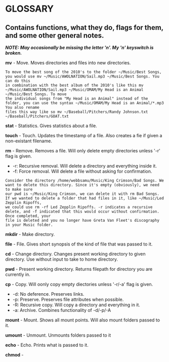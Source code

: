 # GLOSSARY

## Contains functions, what they do, flags for them, and some other general notes.
***NOTE: May occasionally be missing the letter 'n'. My 'n' keyswitch is broken.***

**mv** - Move. Moves directories and files into new directories.

```
To move the best song of the 2010's to the folder ~/Music/Best Songs, you would use mv ~/Music/AWOLNATION/Sail.mp3 ~/Music/Best Songs. You can do this
in combination with the best album of the 2010's like this mv ~/Music/AWOLNATION/Sail.mp3 ~/Music/OMAM/My Head is an Animal ~/Music/Best Songs. To move
the individual songs from "My Head is an Animal" instead of the folder, you can use the syntax ~/Music/OMAM/My Head is an Animal/*.mp3 You also rename
files this way like so mv ~/Baseball/Pitchers/Randy Johnson.txt ~/Baseball/Pitchers/GOAT.txt
```

**stat** - Statistics. Gives statistics about a file.

**touch** - Touch. Updates the timestamp of a file. Also creates a fie if given a non-existant filename.

**rm** - Remove. Removes a file. Will only delete empty directories unless '-r' flag is given.

- -r: Recursive removal. Will delete a directory and everything inside it.
- -f: Force removal. Will delete a file without asking for confirmation.

```
Consider the directory /home/webbsamu/Music/King Crimson/Bad Songs. We want to delete this directory. Since it's empty (obviously), we need to make sure
our pwd is ~/Music/King Crimson, we can delete it with rm Bad Songs. If we wanted to delete a folder that had files in it, like ~/Music/Led Zepplin Ripoffs,
we could use rm -rf Led Zepplin Ripoffs. -r indicates a recursive delete, and -f indicated that this would occur without confirmation. Once completed, your
file is deleted and you no longer have Greta Van Fleet's discography in your Music folder. 
```

**mkdir** - Make directory.

**file** - File. Gives short synopsis of the kind of file that was passed to it.

**cd** - Change directory. Changes present working directory to given directory. Use without input to take to home directory.

**pwd** - Present working directory. Returns filepath for directory you are currently in.

**cp** - Copy. Will oonly copy empty diectories unless '-r/-a' flag is given.

- -d: No deference. Preserves links.
- -p: Preserve. Preserves file attributes when possible.
- -R: Recursive copy. Will copy a directory and everything in it.
- -a: Archive. Combines functionality of -d/-p/-A


**mount** - Mount. Shows all mount points. Will also mount folders passed to it.

**umount** - Unmount. Unmounts folders passed to it

**echo** - Echo. Prints what is passed to it.

**chmod** - 
